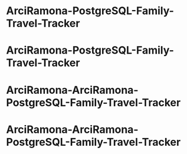 # ArciRamona-PostgreSQL-Family-Travel-Tracker
# ArciRamona-PostgreSQL-Family-Travel-Tracker
# ArciRamona-ArciRamona-PostgreSQL-Family-Travel-Tracker
# ArciRamona-ArciRamona-PostgreSQL-Family-Travel-Tracker
